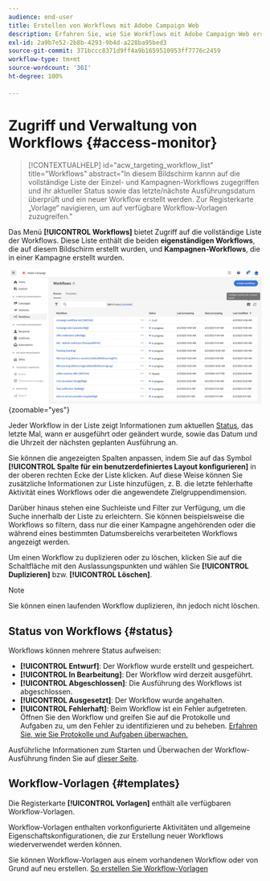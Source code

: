 ```yaml
---
audience: end-user
title: Erstellen von Workflows mit Adobe Campaign Web
description: Erfahren Sie, wie Sie Workflows mit Adobe Campaign Web erstellen
exl-id: 2a9b7e52-2b8b-4293-9b4d-a228ba95bed3
source-git-commit: 371bccc8371d9ff4a9b1659510953ff7776c2459
workflow-type: tm+mt
source-wordcount: '361'
ht-degree: 100%

---
```


# Zugriff und Verwaltung von Workflows {#access-monitor}

>[!CONTEXTUALHELP]
>id="acw_targeting_workflow_list"
>title="Workflows"
>abstract="In diesem Bildschirm kannn auf die vollständige Liste der Einzel- und Kampagnen-Workflows zugegriffen und ihr aktueller Status sowie das letzte/nächste Ausführungsdatum überprüft und ein neuer Workflow erstellt werden. Zur Registerkarte „Vorlage“ navigieren, um auf verfügbare Workflow-Vorlagen zuzugreifen."

Das Menü **[!UICONTROL Workflows]** bietet Zugriff auf die vollständige Liste der Workflows. Diese Liste enthält die beiden **eigenständigen Workflows**, die auf diesem Bildschirm erstellt wurden, und **Kampagnen-Workflows**, die in einer Kampagne erstellt wurden.

![](assets/workflow-list.png){zoomable=&quot;yes&quot;}

Jeder Workflow in der Liste zeigt Informationen zum aktuellen [Status](#status), das letzte Mal, wann er ausgeführt oder geändert wurde, sowie das Datum und die Uhrzeit der nächsten geplanten Ausführung an.

Sie können die angezeigten Spalten anpassen, indem Sie auf das Symbol **[!UICONTROL Spalte für ein benutzerdefiniertes Layout konfigurieren]** in der oberen rechten Ecke der Liste klicken. Auf diese Weise können Sie zusätzliche Informationen zur Liste hinzufügen, z. B. die letzte fehlerhafte Aktivität eines Workflows oder die angewendete Zielgruppendimension.

Darüber hinaus stehen eine Suchleiste und Filter zur Verfügung, um die Suche innerhalb der Liste zu erleichtern. Sie können beispielsweise die Workflows so filtern, dass nur die einer Kampagne angehörenden oder die während eines bestimmten Datumsbereichs verarbeiteten Workflows angezeigt werden.

Um einen Workflow zu duplizieren oder zu löschen, klicken Sie auf die Schaltfläche mit den Auslassungspunkten und wählen Sie **[!UICONTROL Duplizieren]** bzw. **[!UICONTROL Löschen]**.

>[!NOTE]
>
>Sie können einen laufenden Workflow duplizieren, ihn jedoch nicht löschen.

## Status von Workflows {#status}

Workflows können mehrere Status aufweisen:

* **[!UICONTROL Entwurf]**: Der Workflow wurde erstellt und gespeichert.
* **[!UICONTROL In Bearbeitung]**: Der Workflow wird derzeit ausgeführt.
* **[!UICONTROL Abgeschlossen]**: Die Ausführung des Workflows ist abgeschlossen.
* **[!UICONTROL Ausgesetzt]**: Der Workflow wurde angehalten.
* **[!UICONTROL Fehlerhaft]**: Beim Workflow ist ein Fehler aufgetreten. Öffnen Sie den Workflow und greifen Sie auf die Protokolle und Aufgaben zu, um den Fehler zu identifizieren und zu beheben. [Erfahren Sie, wie Sie Protokolle und Aufgaben überwachen.](start-monitor-workflows.md#logs-tasks)

Ausführliche Informationen zum Starten und Überwachen der Workflow-Ausführung finden Sie auf [dieser Seite](start-monitor-workflows.md).

## Workflow-Vorlagen {#templates}

Die Registerkarte **[!UICONTROL Vorlagen]** enthält alle verfügbaren Workflow-Vorlagen.

Workflow-Vorlagen enthalten vorkonfigurierte Aktivitäten und allgemeine Eigenschaftskonfigurationen, die zur Erstellung neuer Workflows wiederverwendet werden können. 

Sie können Workflow-Vorlagen aus einem vorhandenen Workflow oder von Grund auf neu erstellen. [So erstellen Sie Workflow-Vorlagen](create-workflow.md#workflow-templates)

